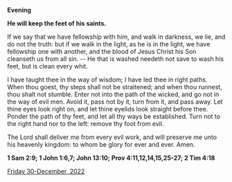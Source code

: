 **Evening**

**He will keep the feet of his saints.**
 
If we say that we have fellowship with him, and walk in darkness, we lie, and do not the truth: but if we walk in the light, as he is in the light, we have fellowship one with another, and the blood of Jesus Christ his Son cleanseth us from all sin. -- He that is washed needeth not save to wash his feet, but is clean every whit.
 
I have taught thee in the way of wisdom; I have led thee in right paths. When thou goest, thy steps shall not be straitened; and when thou runnest, thou shalt not stumble. Enter not into the path of the wicked, and go not in the way of evil men. Avoid it, pass not by it, turn from it, and pass away. Let thine eyes look right on, and let thine eyelids look straight before thee. Ponder the path of thy feet, and let all thy ways be established. Turn not to the right hand nor to the left: remove thy foot from evil.
 
The Lord shall deliver me from every evil work, and will preserve me unto his heavenly kingdom: to whom be glory for ever and ever. Amen.  

**1 Sam 2:9; 1 John 1:6,7; John 13:10; Prov 4:11,12,14,15,25-27; 2 Tim 4:18**

[Friday 30-December, 2022](https://t.me/daily_light)
